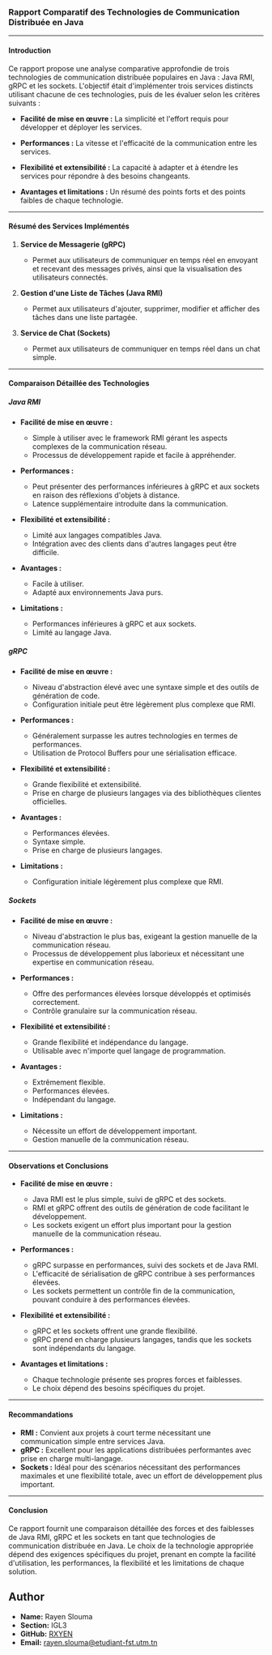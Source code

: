 ### Rapport Comparatif des Technologies de Communication Distribuée en Java

---

#### Introduction

Ce rapport propose une analyse comparative approfondie de trois technologies de communication distribuée populaires en Java : Java RMI, gRPC et les sockets. L'objectif était d'implémenter trois services distincts utilisant chacune de ces technologies, puis de les évaluer selon les critères suivants :

- **Facilité de mise en œuvre :** La simplicité et l'effort requis pour développer et déployer les services.
  
- **Performances :** La vitesse et l'efficacité de la communication entre les services.
  
- **Flexibilité et extensibilité :** La capacité à adapter et à étendre les services pour répondre à des besoins changeants.
  
- **Avantages et limitations :** Un résumé des points forts et des points faibles de chaque technologie.

---

#### Résumé des Services Implémentés

1. **Service de Messagerie (gRPC)**
   - Permet aux utilisateurs de communiquer en temps réel en envoyant et recevant des messages privés, ainsi que la visualisation des utilisateurs connectés.

2. **Gestion d'une Liste de Tâches (Java RMI)**
   - Permet aux utilisateurs d'ajouter, supprimer, modifier et afficher des tâches dans une liste partagée.

3. **Service de Chat (Sockets)**
   - Permet aux utilisateurs de communiquer en temps réel dans un chat simple.

---

#### Comparaison Détaillée des Technologies

##### Java RMI

- **Facilité de mise en œuvre :**
  - Simple à utiliser avec le framework RMI gérant les aspects complexes de la communication réseau.
  - Processus de développement rapide et facile à appréhender.

- **Performances :**
  - Peut présenter des performances inférieures à gRPC et aux sockets en raison des réflexions d'objets à distance.
  - Latence supplémentaire introduite dans la communication.

- **Flexibilité et extensibilité :**
  - Limité aux langages compatibles Java.
  - Intégration avec des clients dans d'autres langages peut être difficile.

- **Avantages :**
  - Facile à utiliser.
  - Adapté aux environnements Java purs.

- **Limitations :**
  - Performances inférieures à gRPC et aux sockets.
  - Limité au langage Java.

##### gRPC

- **Facilité de mise en œuvre :**
  - Niveau d'abstraction élevé avec une syntaxe simple et des outils de génération de code.
  - Configuration initiale peut être légèrement plus complexe que RMI.

- **Performances :**
  - Généralement surpasse les autres technologies en termes de performances.
  - Utilisation de Protocol Buffers pour une sérialisation efficace.

- **Flexibilité et extensibilité :**
  - Grande flexibilité et extensibilité.
  - Prise en charge de plusieurs langages via des bibliothèques clientes officielles.

- **Avantages :**
  - Performances élevées.
  - Syntaxe simple.
  - Prise en charge de plusieurs langages.

- **Limitations :**
  - Configuration initiale légèrement plus complexe que RMI.

##### Sockets

- **Facilité de mise en œuvre :**
  - Niveau d'abstraction le plus bas, exigeant la gestion manuelle de la communication réseau.
  - Processus de développement plus laborieux et nécessitant une expertise en communication réseau.

- **Performances :**
  - Offre des performances élevées lorsque développés et optimisés correctement.
  - Contrôle granulaire sur la communication réseau.

- **Flexibilité et extensibilité :**
  - Grande flexibilité et indépendance du langage.
  - Utilisable avec n'importe quel langage de programmation.

- **Avantages :**
  - Extrêmement flexible.
  - Performances élevées.
  - Indépendant du langage.

- **Limitations :**
  - Nécessite un effort de développement important.
  - Gestion manuelle de la communication réseau.

---

#### Observations et Conclusions

- **Facilité de mise en œuvre :**
  - Java RMI est le plus simple, suivi de gRPC et des sockets.
  - RMI et gRPC offrent des outils de génération de code facilitant le développement.
  - Les sockets exigent un effort plus important pour la gestion manuelle de la communication réseau.

- **Performances :**
  - gRPC surpasse en performances, suivi des sockets et de Java RMI.
  - L'efficacité de sérialisation de gRPC contribue à ses performances élevées.
  - Les sockets permettent un contrôle fin de la communication, pouvant conduire à des performances élevées.

- **Flexibilité et extensibilité :**
  - gRPC et les sockets offrent une grande flexibilité.
  - gRPC prend en charge plusieurs langages, tandis que les sockets sont indépendants du langage.

- **Avantages et limitations :**
  - Chaque technologie présente ses propres forces et faiblesses.
  - Le choix dépend des besoins spécifiques du projet.

---

#### Recommandations

- **RMI :** Convient aux projets à court terme nécessitant une communication simple entre services Java.
- **gRPC :** Excellent pour les applications distribuées performantes avec prise en charge multi-langage.
- **Sockets :** Idéal pour des scénarios nécessitant des performances maximales et une flexibilité totale, avec un effort de développement plus important.

---

#### Conclusion

Ce rapport fournit une comparaison détaillée des forces et des faiblesses de Java RMI, gRPC et les sockets en tant que technologies de communication distribuée en Java. Le choix de la technologie appropriée dépend des exigences spécifiques du projet, prenant en compte la facilité d'utilisation, les performances, la flexibilité et les limitations de chaque solution.


## Author

- **Name:** Rayen Slouma 
- **Section:** IGL3
- **GitHub:** [RXYEN](https://github.com/RXYEN/)
- **Email:** rayen.slouma@etudiant-fst.utm.tn

